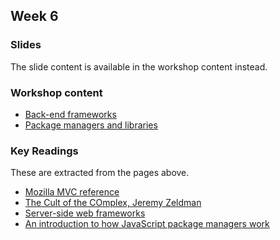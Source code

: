 ## Week 6

### Slides

The slide content is available in the workshop content instead.

### Workshop content 

*   [Back-end frameworks](6.1.md)
*   [Package managers and libraries](6.2.md)



### Key Readings

These are extracted from the pages above. 

*   [Mozilla MVC reference](https://developer.mozilla.org/en-US/docs/Glossary/MVC)
*   [The Cult of the COmplex, Jeremy Zeldman](https://alistapart.com/article/cult-of-the-complex)
*   [Server-side web frameworks](https://developer.mozilla.org/en-US/docs/Learn/Server-side/First_steps/Web_frameworks)
*	[An introduction to how JavaScript package managers work](https://medium.freecodecamp.org/javascript-package-managers-101-9afd926add0a) 



